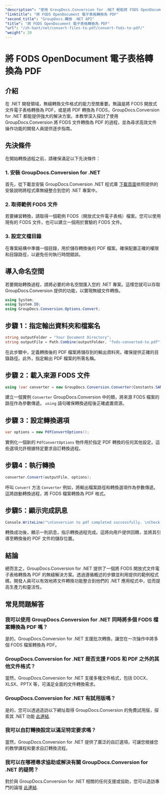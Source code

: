 ```yaml
---
"description": "使用 GroupDocs.Conversion for .NET 輕鬆將 FODS OpenDocument 電子表格轉換為 PDF。透過無縫文件轉換增強您的 .NET 應用程式。"
"linktitle": "將 FODS OpenDocument 電子表格轉換為 PDF"
"second_title": "GroupDocs.轉換 .NET API"
"title": "將 FODS OpenDocument 電子表格轉換為 PDF"
"url": "/zh-hant/net/convert-files-to-pdf/convert-fods-to-pdf/"
"weight": 20
---
```


# 將 FODS OpenDocument 電子表格轉換為 PDF

## 介紹
在 .NET 開發領域，無縫轉換文件格式的能力至關重要。無論是將 FODS 開放式文件電子表格轉換為 PDF，或是將 PDF 轉換為 FODS，GroupDocs.Conversion for .NET 都能提供強大的解決方案。本教學深入探討了使用 GroupDocs.Conversion 將 FODS 文件轉換為 PDF 的過程，並為尋求高效文件操作功能的開發人員提供逐步指南。
## 先決條件
在開始轉換過程之前，請確保滿足以下先決條件：
### 1. 安裝 GroupDocs.Conversion for .NET
首先，從下載並安裝 GroupDocs.Conversion .NET 程式庫 [下載頁面](https://releases.groupdocs.com/conversion/net/)依照提供的安裝說明將程式庫無縫整合到您的 .NET 專案中。
### 2. 取得範例 FODS 文件
若要練習轉換，請取得一個範例 FODS（開放式文件電子表格）檔案。您可以使用現有的 FODS 文件，也可以建立一個用於實驗的 FODS 文件。
### 3. 設定文檔目錄
在專案結構中準備一個目錄，用於儲存轉換後的 PDF 檔案。確保配置正確的權限和目錄路徑，以避免任何執行時間錯誤。

## 導入命名空間
若要開始轉換過程，請將必要的命名空間匯入您的 .NET 專案。這樣您就可以存取 GroupDocs.Conversion 提供的功能，以實現無縫文件轉換。

```csharp
using System;
using System.IO;
using GroupDocs.Conversion.Options.Convert;
```
## 步驟 1：指定輸出資料夾和檔案名
```csharp
string outputFolder = "Your Document Directory";
string outputFile = Path.Combine(outputFolder, "fods-converted-to.pdf");
```
在此步驟中，定義轉換後的 PDF 檔案將儲存到的輸出資料夾。確保提供正確的目錄路徑。此外，指定輸出 PDF 檔案的所需名稱。
## 步驟 2：載入來源 FODS 文件
```csharp
using (var converter = new GroupDocs.Conversion.Converter(Constants.SAMPLE_FODS))
```
建立一個實例 `Converter` GroupDocs.Conversion 中的類，將來源 FODS 檔案的路徑作為參數傳遞。 `using` 語句確保轉換過程後正確處置資源。
## 步驟 3：設定轉換選項
```csharp
var options = new PdfConvertOptions();
```
實例化一個新的 `PdfConvertOptions` 物件用於指定 PDF 轉換的任何其他設定。這些選項允許根據特定要求自訂轉換過程。
## 步驟4：執行轉換
```csharp
converter.Convert(outputFile, options);
```
呼叫 `Convert` 方法 `Converter` 例如，將輸出檔案路徑和轉換選項作為參數傳遞。這將啟動轉換過程，將 FODS 檔案轉換為 PDF 格式。
## 步驟5：顯示完成訊息
```csharp
Console.WriteLine("\nConversion to pdf completed successfully. \nCheck output in {0}", outputFolder);
```
轉換成功後，顯示一則訊息，指示轉換過程完成。這將向用戶提供回饋，並將其引導至轉換後的 PDF 文件的儲存位置。

## 結論
總而言之，GroupDocs.Conversion for .NET 提供了一個將 FODS 開放式文件電子表格轉換為 PDF 的無縫解決方案。透過遵循概述的步驟並利用提供的範例程式碼，開發人員可以有效地將文件轉換功能整合到他們的 .NET 應用程式中，從而提高生產力和靈活性。
## 常見問題解答
### 我可以使用 GroupDocs.Conversion for .NET 同時將多個 FODS 檔案轉換為 PDF 嗎？
是的，GroupDocs.Conversion for .NET 支援批次轉換，讓您在一次操作中將多個 FODS 檔案轉換為 PDF。
### GroupDocs.Conversion for .NET 是否支援 FODS 和 PDF 之外的其他文件格式？
當然，GroupDocs.Conversion for .NET 支援多種文件格式，包括 DOCX、XLSX、PPTX 等，可滿足全面的文件轉換需求。
### GroupDocs.Conversion for .NET 有試用版嗎？
是的，您可以透過造訪以下網址取得 GroupDocs.Conversion 的免費試用版，探索其 .NET 功能 [此連結](https://releases。groupdocs.com/).
### 我可以自訂轉換設定以滿足特定要求嗎？
當然，GroupDocs.Conversion for .NET 提供了廣泛的自訂選項，可讓您根據您的教學課程和要求自訂轉換流程。
### 我可以在哪裡尋求協助或解決有關 GroupDocs.Conversion for .NET 的疑問？
對於與 GroupDocs.Conversion for .NET 相關的任何支援或協助，您可以造訪專門的論壇 [此連結](https://forum。groupdocs.com/c/conversion/11).